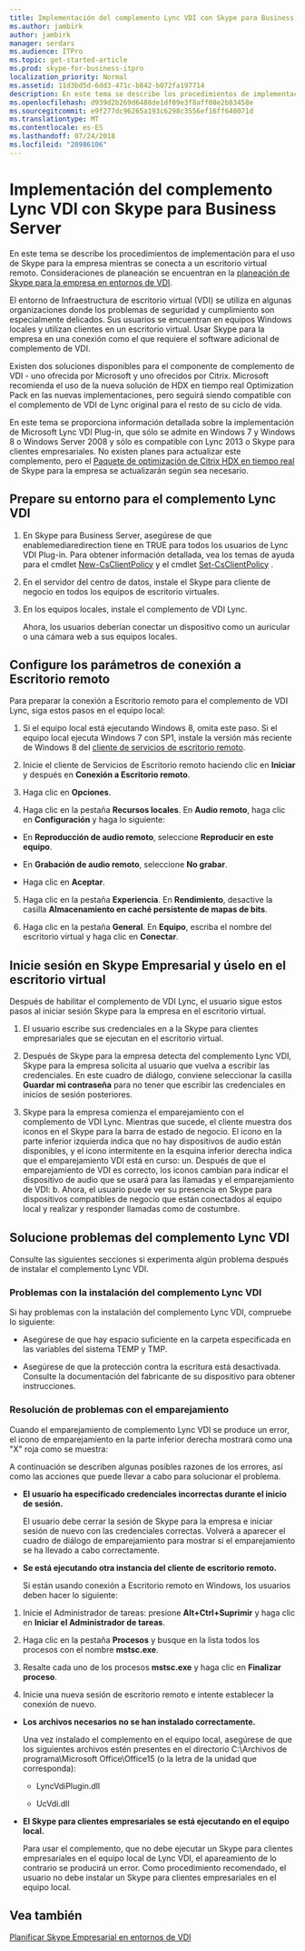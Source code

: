```yaml
---
title: Implementación del complemento Lync VDI con Skype para Business Server
ms.author: jambirk
author: jambirk
manager: serdars
ms.audience: ITPro
ms.topic: get-started-article
ms.prod: skype-for-business-itpro
localization_priority: Normal
ms.assetid: 11d3bd5d-6dd3-471c-b842-b072fa197714
description: En este tema se describe los procedimientos de implementación para el uso de Skype para la empresa mientras se conecta a un escritorio virtual remoto.
ms.openlocfilehash: d939d2b269d6488de1df09e3f8aff08e2b83458e
ms.sourcegitcommit: e9f277dc96265a193c6298c3556ef16ff640071d
ms.translationtype: MT
ms.contentlocale: es-ES
ms.lasthandoff: 07/24/2018
ms.locfileid: "20986106"
---
```

# <a name="deploy-the-lync-vdi-plug-in-with-skype-for-business-server"></a>Implementación del complemento Lync VDI con Skype para Business Server
 
En este tema se describe los procedimientos de implementación para el uso de Skype para la empresa mientras se conecta a un escritorio virtual remoto. Consideraciones de planeación se encuentran en la [planeación de Skype para la empresa en entornos de VDI](../../plan-your-deployment/clients-and-devices/vdi-environments.md).
  
El entorno de Infraestructura de escritorio virtual (VDI) se utiliza en algunas organizaciones donde los problemas de seguridad y cumplimiento son especialmente delicados. Sus usuarios se encuentran en equipos Windows locales y utilizan clientes en un escritorio virtual. Usar Skype para la empresa en una conexión como el que requiere el software adicional de complemento de VDI.
  
Existen dos soluciones disponibles para el componente de complemento de VDI - uno ofrecida por Microsoft y uno ofrecidos por Citrix. Microsoft recomienda el uso de la nueva solución de HDX en tiempo real Optimization Pack en las nuevas implementaciones, pero seguirá siendo compatible con el complemento de VDI de Lync original para el resto de su ciclo de vida. 
  
En este tema se proporciona información detallada sobre la implementación de Microsoft Lync VDI Plug-in, que sólo se admite en Windows 7 y Windows 8 o Windows Server 2008 y sólo es compatible con Lync 2013 o Skype para clientes empresariales. No existen planes para actualizar este complemento, pero el [Paquete de optimización de Citrix HDX en tiempo real](../../plan-your-deployment/clients-and-devices/vdi-environments.md#Citrix_RT) de Skype para la empresa se actualizarán según sea necesario.
  
## <a name="prepare-your-environment-for-the-lync-vdi-plug-in"></a>Prepare su entorno para el complemento Lync VDI
<a name="Prepare_vdi"> </a>

1. En Skype para Business Server, asegúrese de que enablemediaredirection tiene en TRUE para todos los usuarios de Lync VDI Plug-in. Para obtener información detallada, vea los temas de ayuda para el cmdlet [New-CsClientPolicy](https://docs.microsoft.com/powershell/module/skype/new-csclientpolicy?view=skype-ps) y el cmdlet [Set-CsClientPolicy](https://docs.microsoft.com/powershell/module/skype/set-csclientpolicy?view=skype-ps) .
    
2. En el servidor del centro de datos, instale el Skype para cliente de negocio en todos los equipos de escritorio virtuales.
    
3. En los equipos locales, instale el complemento de VDI Lync.
    
    Ahora, los usuarios deberían conectar un dispositivo como un auricular o una cámara web a sus equipos locales.
    
## <a name="configure-remote-desktop-connection-settings"></a>Configure los parámetros de conexión a Escritorio remoto
<a name="Prepare_vdi"> </a>

Para preparar la conexión a Escritorio remoto para el complemento de VDI Lync, siga estos pasos en el equipo local:
  
1. Si el equipo local está ejecutando Windows 8, omita este paso. Si el equipo local ejecuta Windows 7 con SP1, instale la versión más reciente de Windows 8 del [cliente de servicios de escritorio remoto](https://go.microsoft.com/fwlink/p/?LinkId=268032).
    
2. Inicie el cliente de Servicios de Escritorio remoto haciendo clic en **Iniciar** y después en **Conexión a Escritorio remoto**.
    
3. Haga clic en **Opciones**.
    
4. Haga clic en la pestaña **Recursos locales**. En **Audio remoto**, haga clic en **Configuración** y haga lo siguiente:
    
  - En **Reproducción de audio remoto**, seleccione **Reproducir en este equipo**.
    
  - En **Grabación de audio remoto**, seleccione **No grabar**.
    
  - Haga clic en **Aceptar**.
    
5. Haga clic en la pestaña **Experiencia**. En **Rendimiento**, desactive la casilla **Almacenamiento en caché persistente de mapas de bits**.
    
6. Haga clic en la pestaña **General**. En **Equipo**, escriba el nombre del escritorio virtual y haga clic en **Conectar**.  
    
## <a name="sign-in-and-use-skype-for-business-on-the-virtual-desktop"></a>Inicie sesión en Skype Empresarial y úselo en el escritorio virtual
<a name="SfB_signin"> </a>

Después de habilitar el complemento de VDI Lync, el usuario sigue estos pasos al iniciar sesión Skype para la empresa en el escritorio virtual.
  
1. El usuario escribe sus credenciales en a la Skype para clientes empresariales que se ejecutan en el escritorio virtual.
    
2. Después de Skype para la empresa detecta del complemento Lync VDI, Skype para la empresa solicita al usuario que vuelva a escribir las credenciales. En este cuadro de diálogo, conviene seleccionar la casilla **Guardar mi contraseña** para no tener que escribir las credenciales en inicios de sesión posteriores.
    
3. Skype para la empresa comienza el emparejamiento con el complemento de VDI Lync. Mientras que sucede, el cliente muestra dos iconos en el Skype para la barra de estado de negocio. El icono en la parte inferior izquierda indica que no hay dispositivos de audio están disponibles, y el icono intermitente en la esquina inferior derecha indica que el emparejamiento VDI está en curso: un. Después de que el emparejamiento de VDI es correcto, los iconos cambian para indicar el dispositivo de audio que se usará para las llamadas y el emparejamiento de VDI: b. Ahora, el usuario puede ver su presencia en Skype para dispositivos compatibles de negocio que están conectados al equipo local y realizar y responder llamadas como de costumbre.
    
## <a name="troubleshoot-the-lync-vdi-plug-in"></a>Solucione problemas del complemento Lync VDI
<a name="tshoot_VDI"> </a>

Consulte las siguientes secciones si experimenta algún problema después de instalar el complemento Lync VDI.
  
### <a name="issues-with-installing-the-lync-vdi-plug-in"></a>Problemas con la instalación del complemento Lync VDI 

Si hay problemas con la instalación del complemento Lync VDI, compruebe lo siguiente:
  
- Asegúrese de que hay espacio suficiente en la carpeta especificada en las variables del sistema TEMP y TMP.
    
- Asegúrese de que la protección contra la escritura está desactivada. Consulte la documentación del fabricante de su dispositivo para obtener instrucciones.
    
### <a name="troubleshooting-issues-with-pairing"></a>Resolución de problemas con el emparejamiento

Cuando el emparejamiento de complemento Lync VDI se produce un error, el icono de emparejamiento en la parte inferior derecha mostrará como una "X" roja como se muestra: 
  
A continuación se describen algunas posibles razones de los errores, así como las acciones que puede llevar a cabo para solucionar el problema.  
  
- **El usuario ha especificado credenciales incorrectas durante el inicio de sesión.**
    
    El usuario debe cerrar la sesión de Skype para la empresa e iniciar sesión de nuevo con las credenciales correctas. Volverá a aparecer el cuadro de diálogo de emparejamiento para mostrar si el emparejamiento se ha llevado a cabo correctamente.
    
- **Se está ejecutando otra instancia del cliente de escritorio remoto.**
    
    Si están usando conexión a Escritorio remoto en Windows, los usuarios deben hacer lo siguiente:
    
1. Inicie el Administrador de tareas: presione **Alt+Ctrl+Suprimir** y haga clic en **Iniciar el Administrador de tareas**.
    
2. Haga clic en la pestaña **Procesos** y busque en la lista todos los procesos con el nombre **mstsc.exe**.
    
3. Resalte cada uno de los procesos **mstsc.exe** y haga clic en **Finalizar proceso**.  
    
4. Inicie una nueva sesión de escritorio remoto e intente establecer la conexión de nuevo.  
    
- **Los archivos necesarios no se han instalado correctamente.**
    
    Una vez instalado el complemento en el equipo local, asegúrese de que los siguientes archivos estén presentes en el directorio C:\Archivos de programa\Microsoft Office\Office15 (o la letra de la unidad que corresponda):
    
  - LyncVdiPlugin.dll
    
  - UcVdi.dll
    
- **El Skype para clientes empresariales se está ejecutando en el equipo local.**
    
    Para usar el complemento, que no debe ejecutar un Skype para clientes empresariales en el equipo local de Lync VDI, el apareamiento de lo contrario se producirá un error. Como procedimiento recomendado, el usuario no debe instalar un Skype para clientes empresariales en el equipo local.
    
## <a name="see-also"></a>Vea también
<a name="tshoot_VDI"> </a>

[Planificar Skype Empresarial en entornos de VDI](../../plan-your-deployment/clients-and-devices/vdi-environments.md)